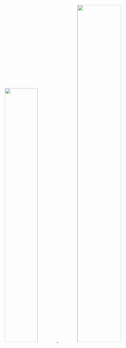 <!-- https://github.com/anuraghazra/github-readme-stats -->
<p align="center">
  <a href="https://github.com/TranKimTin" rel="noopener noreferrer">
    <img src="https://github-readme-stats.vercel.app/api?username=TranKimTin&show_icons=true&show=reviews,discussions_started,discussions_answered,prs_merged&rank_icon=percentile&text_bold=false&include_all_commits=true" width="46%" />
  </a>
  <a href="https://github.com/TranKimTin" rel="noopener noreferrer">
    <img src="https://github-readme-stats.vercel.app/api/top-langs/?username=TranKimTin&layout=compact&card_height=200" width="53%" />
  </a>
</p>
